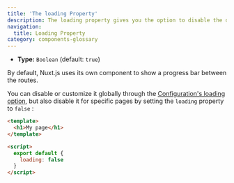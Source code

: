```yaml
---
title: 'The loading Property'
description: The loading property gives you the option to disable the default loading progress bar on a specific page.
navigation:
  title: Loading Property
category: components-glossary
---
```


- **Type:** `Boolean` (default: `true`)

By default, Nuxt.js uses its own component to show a progress bar between the routes.

You can disable or customize it globally through the [Configuration's loading option](/docs/configuration-glossary/configuration-loading), but also disable it for specific pages by setting the `loading` property to `false` :

```html
<template>
  <h1>My page</h1>
</template>

<script>
  export default {
    loading: false
  }
</script>
```
